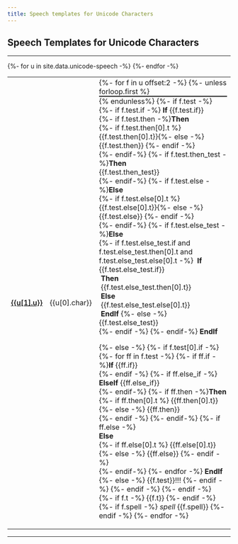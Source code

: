 ```yaml
---
title: Speech templates for Unicode Characters
---
```

<style>
tr:target >td:first-child {border-left:solid thick black}
span.cb {margin-right: 2em; white-space:nowrap}
.markdown-body table tr.row0, .markdown-body table th.row0 {background-color:#F6F8FA}
.markdown-body table tr.row1 {background-color:#FEFFFE}
a.link {font-weight:500}
a.self {color: black; font-weight:500}
hr.sp {height:.1em;padding:0;margin:0}
</style>





## Speech Templates for Unicode Characters

----



<table style="width:100%">
<tbody>
{%- for u in site.data.unicode-speech -%}
<tr id="U{{u[1].u | replace: " ", "_"}}">
<td><a class="self" href="#U{{u[1].u | replace: " ", "_"}}">{{u[1].u}}</a></td>
<td>{{u[0].char}}</td>
<td>
{%- for f in u offset:2  -%}
{%- unless forloop.first %}<hr class="sp"/>{% endunless%}
{%- if f.test -%}
 {%- if f.test.if -%}
 <b>If</b> {{f.test.if}}<br/>
 {%- if f.test.then -%}<b>Then</b><br/>
 {%- if f.test.then[0].t %} {{f.test.then[0].t}}{%- else -%} {{f.test.then}} {%- endif -%}<br/>
 {%- endif-%}
 {%- if f.test.then_test -%}<b>Then</b><br/>{{f.test.then_test}}<br/> {%- endif-%} 
 {%- if f.test.else -%}<b>Else</b><br/>
 {%- if f.test.else[0].t %} {{f.test.else[0].t}}{%- else -%} {{f.test.else}} {%- endif -%}<br/>
 {%- endif-%}
 {%- if f.test.else_test -%}<b>Else</b><br/>
 {%- if f.test.else_test.if and f.test.else_test.then[0].t and f.test.else_test.else[0].t -%}
 <b>&#160;If</b> {{f.test.else_test.if}}<br/>
 <b>&#160;Then</b><br/>&#160;{{f.test.else_test.then[0].t}}<br/>
 <b>&#160;Else</b><br/>&#160;{{f.test.else_test.else[0].t}}<br/>
 <b>&#160;EndIf</b>
 {%- else -%}
 {{f.test.else_test}}<br/>
 {%- endif -%}
 {%- endif-%}
 <b>EndIf</b>

 {%- else -%}
 {%- if f.test[0].if -%}
 {%- for ff in f.test -%}
 {%- if ff.if -%}<b>If</b> {{ff.if}}<br/> {%- endif -%}
 {%- if ff.else_if -%}<br/><b>ElseIf</b> {{ff.else_if}}<br/> {%- endif-%}
 {%- if ff.then -%}<b>Then</b><br/>
 {%- if ff.then[0].t %} {{ff.then[0].t}}{%- else -%} {{ff.then}}<br/> {%- endif -%}
 {%- endif-%}
 {%- if ff.else -%}<br/><b>Else</b><br/>
 {%- if ff.else[0].t %} {{ff.else[0].t}}{%- else -%} {{ff.else}} {%- endif -%}<br/>
 {%- endif-%}
 {%- endfor -%}
 <b>EndIf</b>
 {%- else -%}
 {{f.test}}!!!
 {%- endif -%}
{%- endif -%}
{%- endif -%}
{%- if f.t -%}
{{f.t}}
{%- endif -%}
{%- if f.spell -%}
<i>spell</i> {{f.spell}}
{%- endif -%}
{%- endfor -%}
</td>
</tr>
{%- endfor -%}
</tbody>
</table>
	
----
